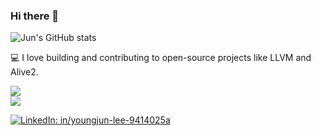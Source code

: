 ### Hi there 👋

![Jun's GitHub stats](https://github-readme-stats-tau-seven-75.vercel.app/api?username=IamYJLee&show_icons=true&theme=gotham)  
  
💻 I love building and contributing to open-source projects like LLVM and Alive2.  
  
![](https://github-readme-stats-tau-seven-75.vercel.app/api/pin?username=IamYJLee&repo=llvm-project&theme=gotham)  
![](https://github-readme-stats-tau-seven-75.vercel.app/api/pin?username=IamYJLee&repo=alive2&theme=gotham)  

[![LinkedIn: in/youngjun-lee-9414025a](https://img.shields.io/badge/LinkedIn-in%2Fyoungjun--lee--9414025a-0A66C2?logo=linkedin&logoColor=white&labelColor=0A66C2)](https://www.linkedin.com/in/youngjun-lee-9414025a/)  
